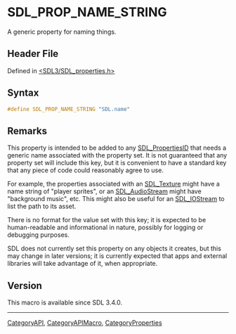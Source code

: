# SDL_PROP_NAME_STRING

A generic property for naming things.

## Header File

Defined in [<SDL3/SDL_properties.h>](https://github.com/libsdl-org/SDL/blob/main/include/SDL3/SDL_properties.h)

## Syntax

```c
#define SDL_PROP_NAME_STRING "SDL.name"
```

## Remarks

This property is intended to be added to any
[SDL_PropertiesID](SDL_PropertiesID) that needs a generic name associated
with the property set. It is not guaranteed that any property set will
include this key, but it is convenient to have a standard key that any
piece of code could reasonably agree to use.

For example, the properties associated with an [SDL_Texture](SDL_Texture)
might have a name string of "player sprites", or an
[SDL_AudioStream](SDL_AudioStream) might have "background music", etc. This
might also be useful for an [SDL_IOStream](SDL_IOStream) to list the path
to its asset.

There is no format for the value set with this key; it is expected to be
human-readable and informational in nature, possibly for logging or
debugging purposes.

SDL does not currently set this property on any objects it creates, but
this may change in later versions; it is currently expected that apps and
external libraries will take advantage of it, when appropriate.

## Version

This macro is available since SDL 3.4.0.

----
[CategoryAPI](CategoryAPI), [CategoryAPIMacro](CategoryAPIMacro), [CategoryProperties](CategoryProperties)

